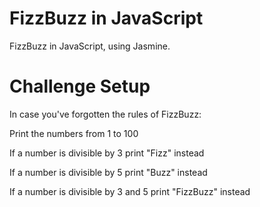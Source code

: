 FizzBuzz in JavaScript
======================

FizzBuzz in JavaScript, using Jasmine.

Challenge Setup
===============

In case you've forgotten the rules of FizzBuzz:

Print the numbers from 1 to 100

If a number is divisible by 3 print "Fizz" instead

If a number is divisible by 5 print "Buzz" instead

If a number is divisible by 3 and 5 print "FizzBuzz" instead
